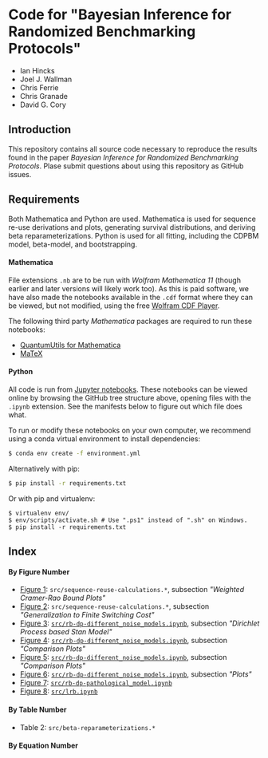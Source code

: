# Code for "Bayesian Inference for Randomized Benchmarking Protocols"

- Ian Hincks
- Joel J. Wallman
- Chris Ferrie
- Chris Granade
- David G. Cory

## Introduction

This repository contains all source code necessary to reproduce the results found in the paper _Bayesian Inference for Randomized Benchmarking Protocols_. Plase submit questions about using this repository as GitHub issues.

## Requirements

Both Mathematica and Python are used. Mathematica is used for sequence re-use derivations and plots, generating survival distributions, and deriving beta reparameterizations. Python is used for all fitting, including the CDPBM model, beta-model, and bootstrapping.

#### Mathematica

File extensions `.nb` are to be run with _Wolfram Mathematica 11_ (though earlier and later versions will likely work too). As this is paid software, we have also made the notebooks available in the `.cdf` format where they can be viewed, but not modified, using the free [Wolfram CDF Player](https://www.wolfram.com/cdf-player/). 

The following third party _Mathematica_ packages are required to run these notebooks:

 - [QuantumUtils for Mathematica](https://github.com/QuantumUtils/quantum-utils-mathematica)
 - [MaTeX](https://github.com/szhorvat/MaTeX)

#### Python

All code is run from [Jupyter notebooks](http://jupyter.org/). These notebooks can be viewed online by browsing the GitHub tree structure above, opening files with the `.ipynb` extension. See the manifests below to figure out which file does what.

To run or modify these notebooks on your own computer, we recommend using a conda virtual environment to install dependencies:

```bash
$ conda env create -f environment.yml
```

Alternatively with pip:

```bash
$ pip install -r requirements.txt
```

Or with pip and virtualenv:

```
$ virtualenv env/
$ env/scripts/activate.sh # Use ".ps1" instead of ".sh" on Windows.
$ pip install -r requirements.txt
```
## Index

#### By Figure Number

- [Figure 1](https://github.com/ihincks/birb/blob/master/fig/betabin-crb.pdf): 
`src/sequence-reuse-calculations.*`, subsection _"Weighted Cramer-Rao Bound Plots"_
- [Figure 2](https://github.com/ihincks/birb/blob/master/fig/unitarity-optimal-switching-cost.pdf): 
`src/sequence-reuse-calculations.*`, subsection _"Generalization to Finite Switching Cost"_
- [Figure 3](https://github.com/ihincks/birb/blob/master/fig/different-noise-models-summary.pdf): 
[`src/rb-dp-different_noise_models.ipynb`](https://github.com/ihincks/birb/blob/master/src/rb-dp-different_noise_models.ipynb), 
subsection _"Dirichlet Process based Stan Model"_
- [Figure 4](https://github.com/ihincks/birb/blob/master/fig/different-noise-models-comparison.pdf): 
[`src/rb-dp-different_noise_models.ipynb`](https://github.com/ihincks/birb/blob/master/src/rb-dp-different_noise_models.ipynb), 
subsection _"Comparison Plots"_
- [Figure 5](https://github.com/ihincks/birb/blob/master/fig/different-noise-models-survival-dists.pdf): 
[`src/rb-dp-different_noise_models.ipynb`](https://github.com/ihincks/birb/blob/master/src/rb-dp-different_noise_models.ipynb), 
subsection _"Comparison Plots"_
- [Figure 6](https://github.com/ihincks/birb/blob/master/fig/low-data.pdf): 
[`src/rb-dp-different_noise_models.ipynb`](https://github.com/ihincks/birb/blob/master/src/rb-low_data.ipynb), 
subsection _"Plots"_
- [Figure 7](https://github.com/ihincks/birb/blob/master/fig/pathological-survival-distributions.pdf): 
[`src/rb-dp-pathological_model.ipynb`](https://github.com/ihincks/birb/blob/master/src/rb-dp-pathological_model.ipynb) 
- [Figure 8](https://github.com/ihincks/birb/blob/master/fig/lrb-posterior.pdf): 
[`src/lrb.ipynb`](https://github.com/ihincks/birb/blob/master/src/lrb.ipynb) 

#### By Table Number

- Table 2: `src/beta-reparameterizations.*`

#### By Equation Number
